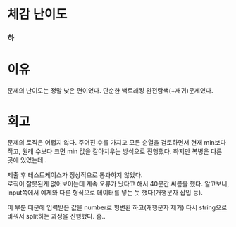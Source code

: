 # 체감 난이도

### 하

# 이유
문제의 난이도는 정말 낮은 편이었다.
단순한 백트래킹 완전탐색(+재귀)문제였다.

# 회고
문제의 로직은 어렵지 않다.
주어진 수를 가지고 모든 순열을 검토하면서 현재 min보다 작고, 원래 수보다 크면 min 값을 갈아치우는 방식으로 진행했다.
하지만 복병은 다른 곳에 있었는데..

제출 후 테스트케이스가 정상적으로 통과하지 않았다.  
로직이 잘못된게 없어보이는데 계속 오류가 났다고 해서 40분간 씨름을 했다.
알고보니, input쪽에서 예제와 다른 형식으로 데이터를 넣는 듯 했다(개행문자 삽입 등).

이 부분 때문에 입력받은 값을 number로 형변환 하고(개행문자 제거) 다시 string으로 바꿔서 split하는 과정을 진행했다.
흠..